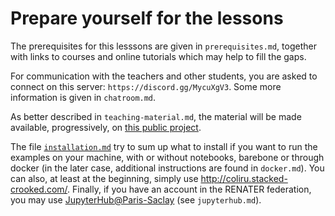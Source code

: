 
# Prepare yourself for the lessons

The prerequisites for this lesssons are given in `prerequisites.md`, together with links to courses and online tutorials which may help to fill the gaps.

For communication with the teachers and other students, you are asked to connect on this server: `https://discord.gg/MycuXgV3`. Some more information is given in `chatroom.md`.

As better described in `teaching-material.md`, the material will be made available, progressively, on [this public project](https://gitlab.in2p3.fr/chamont/modernscientificcpp).

The file [`installation.md`](installation.md) try to sum up what to install if you want to run the examples on your machine, with or without notebooks, barebone or through docker (in the later case, additional instructions are found in `docker.md`). You can also, at least at the beginning, simply use http://coliru.stacked-crooked.com/. Finally, if you have an account in the RENATER federation, you may use [JupyterHub@Paris-Saclay](`https://jupyterhub.ijclab.in2p3.fr/`) (see `jupyterhub.md`).

